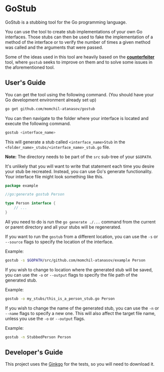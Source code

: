 # GoStub

GoStub is a stubbing tool for the Go programming language.

You can use the tool to create stub implementations of your own Go interfaces. Those stubs can then be used to fake the implementation of a method of the interface or to verify the number of times a given method was called and the arguments that were passed.

Some of the ideas used in this tool are heavily based on the  **[counterfeiter](https://github.com/maxbrunsfeld/counterfeiter)** tool, where `gostub` seeks to improve on them and to solve some issues in the aforementioned tool.

## User's Guide

You can get the tool using the following command. (You should have your Go development environment already set up)

```bash
go get github.com/momchil-atanasov/gostub
```

You can then navigate to the folder where your interface is located and execute the following command.

```bash
gostub <interface_name>
```

This will generate a stub called `<interface_name>Stub` in the `<folder_name>_stubs/<interface_name>_stub.go` file.

**Note:** The directory needs to be part of the `src` sub-tree of your `$GOPATH`.

It's unlikely that you will want to write that statement each time you desire your stub be recreated. Instead, you can use Go's generate functionality. Your interface file might look something like this.

```go
package example

//go:generate gostub Person

type Person interface {
	// ...
}
```

All you need to do is run the `go generate ./...` command from the current or parent directory and all your stubs will be regenerated.

If you want to run the `gostub` from a different location, you can use the `-s` or `--source` flags to specify the location of the interface.

Example:

```bash
gostub -s $GOPATH/src/github.com/momchil-atanasov/example Person
```

If you wish to change to location where the generated stub will be saved, you can use the `-o` or `--output` flags to specify the file path of the generated stub.

Example:

```bash
gostub -o my_stubs/this_is_a_person_stub.go Person
```

If you wish to change the name of the generated stub, you can use the `-n` or `--name` flags to specify a new one. This will also affect the target file name, unless you use the `-o` or `--output` flags.

Example:

```bash
gostub -n StubbedPerson Person
```

## Developer's Guide

This project uses the [Ginkgo](https://github.com/onsi/ginkgo) for the tests, so you will need to download it.
